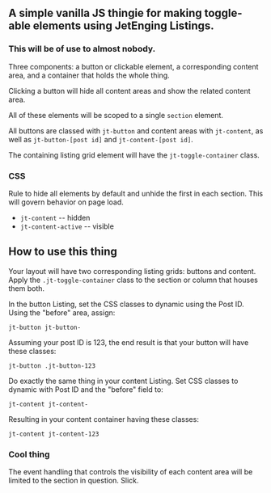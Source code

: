 ## A simple vanilla JS thingie for making toggle-able elements using JetEnging Listings.

### This will be of use to almost nobody.

Three components: a button or clickable element, a corresponding content area, and a container that holds the whole thing.

Clicking a button will hide all content areas and show the related content area.

All of these elements will be scoped to a single `section` element.

All buttons are classed with `jt-button` and content areas with `jt-content`, as well as `jt-button-[post id]` and `jt-content-[post id]`.


The containing listing grid element will have the `jt-toggle-container` class.

### CSS

Rule to hide all elements by default and unhide the first in each section. This will govern behavior on page load.

* `jt-content`  -- hidden
* `jt-content-active` -- visible

## How to use this thing

Your layout will have two corresponding listing grids: buttons and content. Apply the `.jt-toggle-container` class to the section or column that houses them both.

In the button Listing, set the CSS classes to dynamic using the Post ID. Using the "before" area, assign:

`jt-button jt-button-`

Assuming your post ID is 123, the end result is that your button will have these classes:

`jt-button .jt-button-123`

Do exactly the same thing in your content Listing. Set CSS classes to dynamic with Post ID and the "before" field to:

`jt-content jt-content-`

Resulting in your content container having these classes:

`jt-content jt-content-123`

### Cool thing

The event handling that controls the visibility of each content area will be limited to the section in question. Slick.
